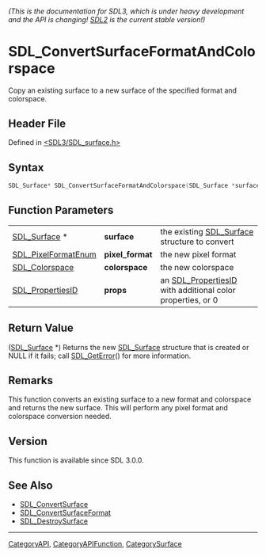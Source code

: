 ###### (This is the documentation for SDL3, which is under heavy development and the API is changing! [SDL2](https://wiki.libsdl.org/SDL2/) is the current stable version!)
# SDL_ConvertSurfaceFormatAndColorspace

Copy an existing surface to a new surface of the specified format and colorspace.

## Header File

Defined in [<SDL3/SDL_surface.h>](https://github.com/libsdl-org/SDL/blob/main/include/SDL3/SDL_surface.h)

## Syntax

```c
SDL_Surface* SDL_ConvertSurfaceFormatAndColorspace(SDL_Surface *surface, SDL_PixelFormatEnum pixel_format, SDL_Colorspace colorspace, SDL_PropertiesID props);
```

## Function Parameters

|                                            |                  |                                                                                |
| ------------------------------------------ | ---------------- | ------------------------------------------------------------------------------ |
| [SDL_Surface](SDL_Surface) *               | **surface**      | the existing [SDL_Surface](SDL_Surface) structure to convert                   |
| [SDL_PixelFormatEnum](SDL_PixelFormatEnum) | **pixel_format** | the new pixel format                                                           |
| [SDL_Colorspace](SDL_Colorspace)           | **colorspace**   | the new colorspace                                                             |
| [SDL_PropertiesID](SDL_PropertiesID)       | **props**        | an [SDL_PropertiesID](SDL_PropertiesID) with additional color properties, or 0 |

## Return Value

([SDL_Surface](SDL_Surface) *) Returns the new [SDL_Surface](SDL_Surface)
structure that is created or NULL if it fails; call
[SDL_GetError](SDL_GetError)() for more information.

## Remarks

This function converts an existing surface to a new format and colorspace
and returns the new surface. This will perform any pixel format and
colorspace conversion needed.

## Version

This function is available since SDL 3.0.0.

## See Also

- [SDL_ConvertSurface](SDL_ConvertSurface)
- [SDL_ConvertSurfaceFormat](SDL_ConvertSurfaceFormat)
- [SDL_DestroySurface](SDL_DestroySurface)

----
[CategoryAPI](CategoryAPI), [CategoryAPIFunction](CategoryAPIFunction), [CategorySurface](CategorySurface)

